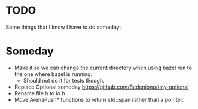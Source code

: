 # TODO

Some things that I know I have to do someday:


# Someday

- Make it so we can change the current directory when using bazel run to the one where bazel is running.
    - Should not do it for tests though.
- Replace Optional someday https://github.com/Sedeniono/tiny-optional
- Rename file.h to io.h
- Move ArenaPush* functions to return std::span rather than a pointer.
